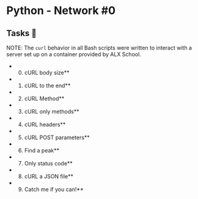 # Python - Network #0

## Tasks :page_with_curl:

NOTE: The `curl` behavior in all Bash scripts were written to interact with a
server set up on a container provided by ALX School.

* 0. cURL body size**
  
* 1. cURL to the end**
 
* 2. cURL Method**
 
* 3. cURL only methods**
  
* 4. cURL headers**
 
* 5. cURL POST parameters**
  
* 6. Find a peak**
  
* 7. Only status code**
  
* 8. cURL a JSON file**
 
* 9. Catch me if you can!**
  
